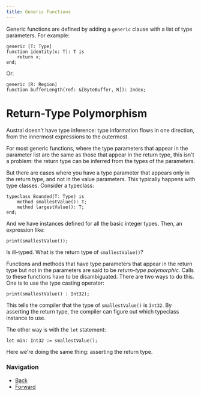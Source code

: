 ```yaml
---
title: Generic Functions
---
```


Generic functions are defined by adding a `generic` clause with a list of type
parameters. For example:

```austral
generic [T: Type]
function identity(x: T): T is
    return x;
end;
```

Or:

```austral
generic [R: Region]
function bufferLength(ref: &[ByteBuffer, R]): Index;
```

# Return-Type Polymorphism

Austral doesn't have type inference: type information flows in one direction,
from the innermost expressions to the outermost.

For most generic functions, where the type parameters that appear in the
parameter list are the same as those that appear in the return type, this isn't
a problem: the return type can be inferred from the types of the parameters.

But there are cases where you have a type parameter that appears only in the
return type, and not in the value parameters. This typically happens with type
classes. Consider a typeclass:

```austral
typeclass Bounded(T: Type) is
    method smallestValue(): T;
    method largestValue(): T;
end;
```

And we have instances defined for all the basic integer types. Then, an
expression like:

```austral
print(smallestValue());
```

Is ill-typed. What is the return type of `smallestValue()`?

Functions and methods that have type parameters that appear in the return type
but not in the parameters are said to be _return-type polymorphic_. Calls to
these functions have to be disambiguated. There are two ways to do this. One is
to use the type casting operator:

```austral
print(smallestValue() : Int32);
```

This tells the compiler that the type of `smallestValue()` is `Int32`. By
asserting the return type, the compiler can figure out which typeclass instance
to use.

The other way is with the `let` statement:

```austral
let min: Int32 := smallestValue();
```

Here we're doing the same thing: asserting the return type.

### Navigation

- [Back](/tutorial/generic-types)
- [Forward](/tutorial/type-classes)

